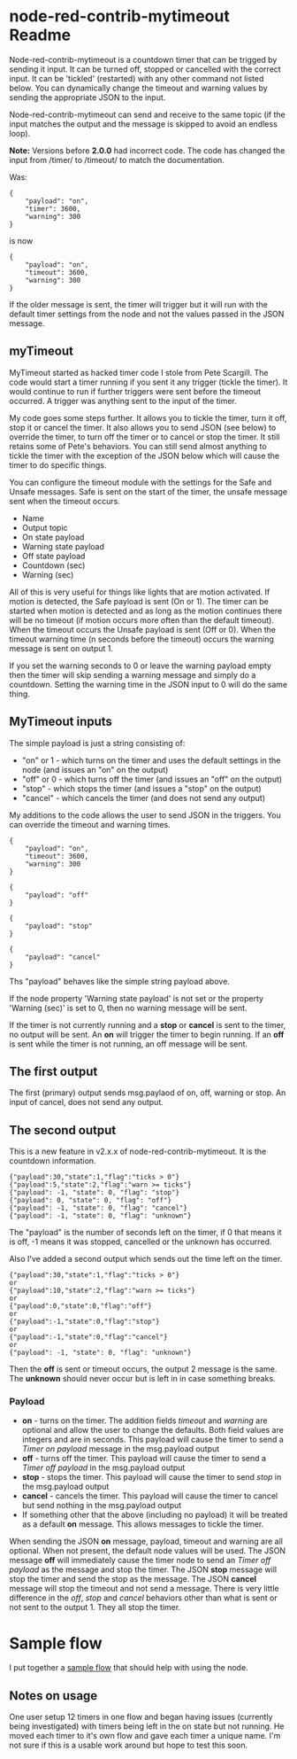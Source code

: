 # node-red-contrib-mytimeout Readme
Node-red-contrib-mytimeout is a countdown timer that can be trigged by sending it input. It can be turned off, stopped or cancelled with the correct input. It can be 'tickled' (restarted) with any other command not listed below. You can dynamically change the timeout and warning values by sending the appropriate JSON to the input.

Node-red-contrib-mytimeout can send and receive to the same topic (if the input matches the output and the message is skipped to avoid an endless loop).

**Note:** Versions before **2.0.0** had incorrect code. The code has changed the input from /timer/ to /timeout/ to match the documentation.

Was:

```
{
    "payload": "on",
    "timer": 3600,
    "warning": 300
}
```
is now

```
{
    "payload": "on",
    "timeout": 3600,
    "warning": 300
}
```

If the older message is sent, the timer will trigger but it will run with the default timer settings from the node and not the values passed in the JSON message.

## myTimeout
MyTimeout started as hacked timer code I stole from Pete Scargill. The code would start a timer running if you sent it any trigger (tickle the timer). It would continue to run if further triggers were sent before the timeout occurred. A trigger was anything sent to the input of the timer.

My code goes some steps further. It allows you to tickle the timer, turn it off, stop it or cancel the timer. It also allows you to send JSON (see below) to override the timer, to turn off the timer or to cancel or stop the timer. It still retains some of Pete's behaviors. You can still send almost anything to tickle the timer with the exception of the JSON below which will cause the timer to do specific things.

You can configure the timeout module with the settings for the Safe and Unsafe messages. Safe is sent on the start of the timer, the unsafe message sent when the timeout occurs.

* Name
* Output topic
* On state payload
* Warning state payload
* Off state payload
* Countdown (sec)
* Warning (sec)

All of this is very useful for things like lights that are motion activated. If motion is detected, the Safe payload is sent (On or 1). The timer can be started when motion is detected and as long as the motion continues there will be no timeout (if motion occurs more often than the default timeout). When the timeout occurs the Unsafe payload is sent (Off or 0). When the timeout warning time (n seconds before the timeout) occurs the warning message is sent on output 1.

If you set the warning seconds to 0 or leave the warning payload empty then the timer will skip sending a warning message and simply do a countdown. Setting the warning time in the JSON input to 0 will do the same thing.

## MyTimeout inputs
The simple payload is just a string consisting of:

* "on" or 1 - which turns on the timer and uses the default settings in the node (and issues an "on" on the output)
* "off" or 0 - which turns off the timer (and issues an "off" on the output)
* "stop" - which stops the timer (and issues a "stop" on the output)
* "cancel" - which cancels the timer (and does not send any output)

My additions to the code allows the user to send JSON in the triggers. You can override the timeout and warning times. 

```
{
    "payload": "on",
    "timeout": 3600,
    "warning": 300
}

{
    "payload": "off"
}

{
    "payload": "stop"
}

{
    "payload": "cancel"
}
```

Ths "payload" behaves like the simple string payload above.

If the node property 'Warning state payload' is not set or the property 'Warning (sec)' is set to 0, then no warning message will be sent.

If the timer is not currently running and a **stop** or **cancel** is sent to the timer, no output will be sent. An **on** will trigger the timer to begin running. If an **off** is sent while the timer is not running, an off message will be sent.

## The first output
The first (primary) output sends msg.paylaod of on, off, warning or stop. An input of cancel, does not send any output.

## The second output
This is a new feature in v2.x.x of node-red-contrib-mytimeout. It is the countdown information.

```
{"payload":30,"state":1,"flag":"ticks > 0"}
{"payload":5,"state":2,"flag":"warn >= ticks"}
{"payload": -1, "state": 0, "flag": "stop"}
{"payload": 0, "state": 0, "flag": "off"}
{"payload": -1, "state": 0, "flag": "cancel"}
{"payload": -1, "state": 0, "flag": "unknown"}
```

The "payload" is the number of seconds left on the timer, if 0 that means it is off, -1 means it was stopped, cancelled or the unknown has occurred.

Also I've added a second output which sends out the time left on the timer.

```
{"payload":30,"state":1,"flag":"ticks > 0"}
or
{"payload":10,"state":2,"flag":"warn >= ticks"}
or
{"payload":0,"state":0,"flag":"off"}
or
{"payload":-1,"state":0,"flag":"stop"}
or
{"payload":-1,"state":0,"flag":"cancel"}
or
{"payload": -1, "state": 0, "flag": "unknown"}
```

Then the **off** is sent or timeout occurs, the output 2 message is the same.
The **unknown** should never occur but is left in in case something breaks.

### Payload
* **on** - turns on the timer. The addition fields *timeout* and *warning* are optional and allow the user to change the defaults. Both field values are integers and are in seconds. This payload will cause the timer to send a *Timer on payload* message in the msg.payload output
* **off** - turns off the timer. This payload will cause the timer to send a *Timer off payload* in the msg.payload output
* **stop** - stops the timer. This payload will cause the timer to send *stop* in the msg.payload output
* **cancel** - cancels the timer. This payload will cause the timer to cancel but send nothing in the msg.payload output
* If something other that the above (including no payload) it will be treated as a default **on** message. This allows messages to tickle the timer.

When sending the JSON **on** message, payload, timeout and warning are
all optional. When not present, the default node values will be
used. The JSON message **off** will immediately cause the timer node
to send an *Timer off payload* as the message and stop the timer. The
JSON **stop** message will stop the timer and send the stop as the
message. The JSON **cancel** message will stop the timeout and not
send a message. There is very little difference in the *off*, *stop*
and *cancel* behaviors other than what is sent or not sent to the
output 1. They all stop the timer.

# Sample flow

I put together a [sample flow](https://flows.nodered.org/flow/a391edfb38b959122d2dd42242ddd950) that should help with using the node.

## Notes on usage
One user setup 12 timers in one flow and began having issues (currently being investigated) with timers being left in the on state but not running. He moved each timer to it's own flow and gave each timer a unique name. I'm not sure if this is a usable work around but hope to test this soon.